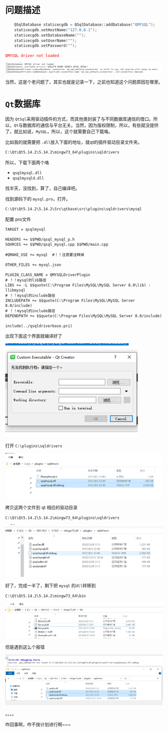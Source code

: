 # 问题描述

~~~c++
    QSqlDatabase staticecgdb = QSqlDatabase::addDatabase("QMYSQL");
    staticecgdb.setHostName("127.0.0.1");
    staticecgdb.setDatabaseName("");
    staticecgdb.setUserName("");
    staticecgdb.setPassword("");
~~~

<font color =red>`QMYSQL driver not loaded`</font>

![image-20210805213800387](images/image-20210805213800387.png)

当然，这是个老问题了，其实也就是记录一下，之前也知道这个问题原因在哪里。

# `Qt`数据库

因为 `QtSql`采用驱动插件的方式，而其他类封装了与不同数据库通信的借口。所以，`Qt`与数据库的通信与平台无关。当然，因为版权限制，所以，有些就没提供了，就比如说，`MySQL`，所以，这个就需要自己下载咯。

比如我的就需要把 `.dll`放入下面的地址，就qt的插件驱动目录文件夹。

~~~txt
C:\Qt\Qt5.14.2\5.14.2\mingw73_64\plugins\sqldrivers
~~~

所以，下载下面两个咯

* `qsqlmysql.dll`
* `qsqlmysqld.dll`



找半天，没找到，算了，自己编译吧。

找到源码下的 `mysql.pro`，打开。

~~~txt
C:\Qt\Qt5.14.2\5.14.2\Src\qtbase\src\plugins\sqldrivers\mysql
~~~

配置 pro文件

~~~properties
TARGET = qsqlmysql

HEADERS += $$PWD/qsql_mysql_p.h
SOURCES += $$PWD/qsql_mysql.cpp $$PWD/main.cpp

#QMAKE_USE += mysql  #！！注意要注释掉

OTHER_FILES += mysql.json

PLUGIN_CLASS_NAME = QMYSQLDriverPlugin
# ！！mysql的lib路径
LIBS += -L $$quote(C:\Program Files\MySQL\MySQL Server 8.0\lib) -llibmysql
# ！！mysql的include路径
INCLUDEPATH += $$quote(C:\Program Files\MySQL\MySQL Server 8.0/include)
# ！！mysql的include路径
DEPENDPATH += $$quote(C:\Program Files\MySQL\MySQL Server 8.0/include)

include(../qsqldriverbase.pri)

~~~

出现下面这个界面就编译好了

![image-20210805230640821](images/image-20210805230640821.png)

打开 `C:\plugins\sqldrivers`

![](images/image-20210805230744756.png)

拷贝这两个文件到 qt 相应的驱动目录

`C:\Qt\Qt5.14.2\5.14.2\mingw73_64\plugins\sqldrivers`

![image-20210805230902225](images/image-20210805230902225.png)

好了，完成一半了，剩下把 `mysql` 的`dll`转移到

`C:\Qt\Qt5.14.2\5.14.2\mingw73_64\bin`

![image-20210805231323575](images/image-20210805231323575.png)

但是遇到这么个报错

![image-20210805233030012](images/image-20210805233030012.png)

。。。。

咋回事啊，咋不按计划进行啊~~~

